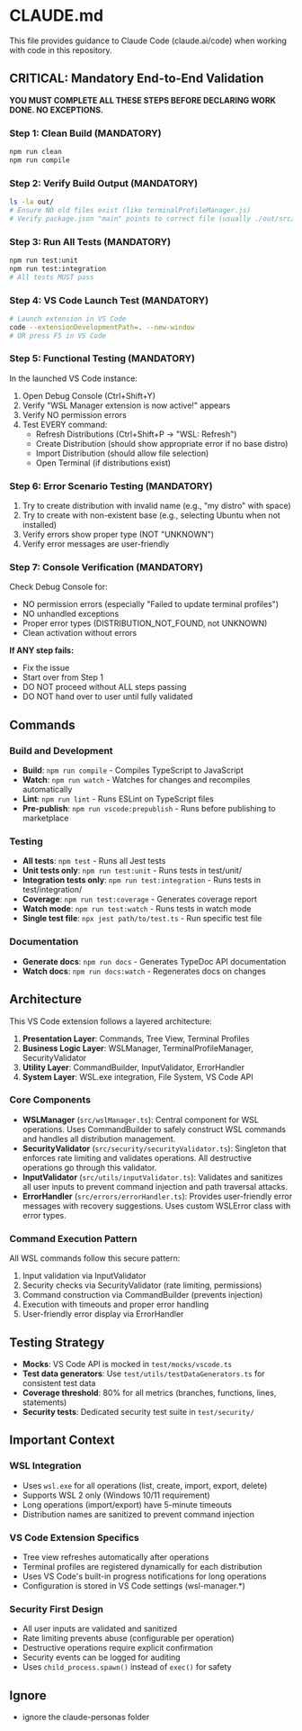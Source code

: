# CLAUDE.md

This file provides guidance to Claude Code (claude.ai/code) when working with code in this repository.

## CRITICAL: Mandatory End-to-End Validation

**YOU MUST COMPLETE ALL THESE STEPS BEFORE DECLARING WORK DONE. NO EXCEPTIONS.**

### Step 1: Clean Build (MANDATORY)
```bash
npm run clean
npm run compile
```

### Step 2: Verify Build Output (MANDATORY)
```bash
ls -la out/
# Ensure NO old files exist (like terminalProfileManager.js)
# Verify package.json "main" points to correct file (usually ./out/src/extension.js)
```

### Step 3: Run All Tests (MANDATORY)
```bash
npm run test:unit
npm run test:integration
# All tests MUST pass
```

### Step 4: VS Code Launch Test (MANDATORY)
```bash
# Launch extension in VS Code
code --extensionDevelopmentPath=. --new-window
# OR press F5 in VS Code
```

### Step 5: Functional Testing (MANDATORY)
In the launched VS Code instance:
1. Open Debug Console (Ctrl+Shift+Y)
2. Verify "WSL Manager extension is now active!" appears
3. Verify NO permission errors
4. Test EVERY command:
   - Refresh Distributions (Ctrl+Shift+P → "WSL: Refresh")
   - Create Distribution (should show appropriate error if no base distro)
   - Import Distribution (should allow file selection)
   - Open Terminal (if distributions exist)

### Step 6: Error Scenario Testing (MANDATORY)
1. Try to create distribution with invalid name (e.g., "my distro" with space)
2. Try to create with non-existent base (e.g., selecting Ubuntu when not installed)
3. Verify errors show proper type (NOT "UNKNOWN")
4. Verify error messages are user-friendly

### Step 7: Console Verification (MANDATORY)
Check Debug Console for:
- NO permission errors (especially "Failed to update terminal profiles")
- NO unhandled exceptions
- Proper error types (DISTRIBUTION_NOT_FOUND, not UNKNOWN)
- Clean activation without errors

**If ANY step fails:** 
- Fix the issue
- Start over from Step 1
- DO NOT proceed without ALL steps passing
- DO NOT hand over to user until fully validated

## Commands

### Build and Development
- **Build**: `npm run compile` - Compiles TypeScript to JavaScript
- **Watch**: `npm run watch` - Watches for changes and recompiles automatically
- **Lint**: `npm run lint` - Runs ESLint on TypeScript files
- **Pre-publish**: `npm run vscode:prepublish` - Runs before publishing to marketplace

### Testing
- **All tests**: `npm test` - Runs all Jest tests
- **Unit tests only**: `npm run test:unit` - Runs tests in test/unit/
- **Integration tests only**: `npm run test:integration` - Runs tests in test/integration/
- **Coverage**: `npm run test:coverage` - Generates coverage report
- **Watch mode**: `npm run test:watch` - Runs tests in watch mode
- **Single test file**: `npx jest path/to/test.ts` - Run specific test file

### Documentation
- **Generate docs**: `npm run docs` - Generates TypeDoc API documentation
- **Watch docs**: `npm run docs:watch` - Regenerates docs on changes

## Architecture

This VS Code extension follows a layered architecture:

1. **Presentation Layer**: Commands, Tree View, Terminal Profiles
2. **Business Logic Layer**: WSLManager, TerminalProfileManager, SecurityValidator
3. **Utility Layer**: CommandBuilder, InputValidator, ErrorHandler
4. **System Layer**: WSL.exe integration, File System, VS Code API

### Core Components

- **WSLManager** (`src/wslManager.ts`): Central component for WSL operations. Uses CommandBuilder to safely construct WSL commands and handles all distribution management.
- **SecurityValidator** (`src/security/securityValidator.ts`): Singleton that enforces rate limiting and validates operations. All destructive operations go through this validator.
- **InputValidator** (`src/utils/inputValidator.ts`): Validates and sanitizes all user inputs to prevent command injection and path traversal attacks.
- **ErrorHandler** (`src/errors/errorHandler.ts`): Provides user-friendly error messages with recovery suggestions. Uses custom WSLError class with error types.

### Command Execution Pattern

All WSL commands follow this secure pattern:
1. Input validation via InputValidator
2. Security checks via SecurityValidator (rate limiting, permissions)
3. Command construction via CommandBuilder (prevents injection)
4. Execution with timeouts and proper error handling
5. User-friendly error display via ErrorHandler

## Testing Strategy

- **Mocks**: VS Code API is mocked in `test/mocks/vscode.ts`
- **Test data generators**: Use `test/utils/testDataGenerators.ts` for consistent test data
- **Coverage threshold**: 80% for all metrics (branches, functions, lines, statements)
- **Security tests**: Dedicated security test suite in `test/security/`

## Important Context

### WSL Integration
- Uses `wsl.exe` for all operations (list, create, import, export, delete)
- Supports WSL 2 only (Windows 10/11 requirement)
- Long operations (import/export) have 5-minute timeouts
- Distribution names are sanitized to prevent command injection

### VS Code Extension Specifics
- Tree view refreshes automatically after operations
- Terminal profiles are registered dynamically for each distribution
- Uses VS Code's built-in progress notifications for long operations
- Configuration is stored in VS Code settings (wsl-manager.*)

### Security First Design
- All user inputs are validated and sanitized
- Rate limiting prevents abuse (configurable per operation)
- Destructive operations require explicit confirmation
- Security events can be logged for auditing
- Uses `child_process.spawn()` instead of `exec()` for safety

## Ignore

- ignore the claude-personas folder